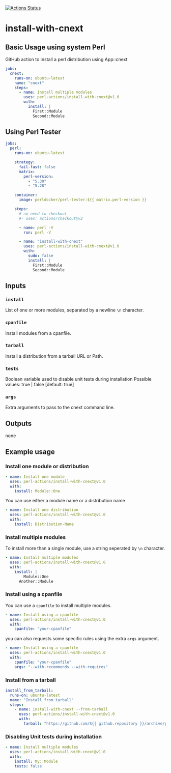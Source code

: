 [![Actions Status](https://github.com/perl-actions/install-with-cnext/workflows/check/badge.svg)](https://github.com/perl-actions/install-with-cnext/actions)

# install-with-cnext

## Basic Usage using system Perl

GitHub action to install a perl distribution using App::cnext

```yaml
jobs:
  cnext:
    runs-on: ubuntu-latest
    name: "cnext"
    steps:
      - name: Install multiple modules
        uses: perl-actions/install-with-cnext@v1.0
        with:
          install: |
            First::Module
            Second::Module
```

## Using Perl Tester

```yaml
jobs:
  perl:
    runs-on: ubuntu-latest

    strategy:
      fail-fast: false
      matrix:
        perl-version:
          - "5.30"
          - "5.28"

    container:
      image: perldocker/perl-tester:${{ matrix.perl-version }}

    steps:
      # no need to checkout
      #- uses: actions/checkout@v2

      - name: perl -V
        run: perl -V

      - name: "install-with-cnext"
        uses: perl-actions/install-with-cnext@v1.0
        with:
          sudo: false
          install: |
            First::Module
            Second::Module
```

## Inputs

### `install`

List of one or more modules, separated by a newline `\n` character.

### `cpanfile`

Install modules from a cpanfile.

### `tarball`

Install a distribution from a tarball URL or Path.

### `tests`

Boolean variable used to disable unit tests during installation
Possible values: true | false [default: true]

### `args`

Extra arguments to pass to the cnext command line.

## Outputs

none

## Example usage

### Install one module or distribution

```yaml
- name: Install one module
  uses: perl-actions/install-with-cnext@v1.0
  with:
    install: Module::One
```

You can use either a module name or a distribution name

```yaml
- name: Install one distribution
  uses: perl-actions/install-with-cnext@v1.0
  with:
    install: Distribution-Name
```

### Install multiple modules

To install more than a single module, use a string seperated by `\n` character.

```yaml
- name: Install multiple modules
  uses: perl-actions/install-with-cnext@v1.0
  with:
    install: |
    	Module::One
      Another::Module
```

### Install using a cpanfile

You can use a `cpanfile` to install multiple modules.

```yaml
- name: Install using a cpanfile
  uses: perl-actions/install-with-cnext@v1.0
  with:
    cpanfile: "your-cpanfile"
```

you can also requests some specific rules using the extra `args` argument.

```yaml
- name: Install using a cpanfile
  uses: perl-actions/install-with-cnext@v1.0
  with:
    cpanfile: "your-cpanfile"
    args: "--with-recommends --with-requires"
```

### Install from a tarball

```yaml
install_from_tarball:
  runs-on: ubuntu-latest
  name: "Install from tarball"
  steps:
    - name: install-with-cnext --from-tarball
      uses: perl-actions/install-with-cnext@v1.0
      with:
        tarball: "https://github.com/${{ github.repository }}/archive/p5.tar.gz"
```

### Disabling Unit tests during installation

```yaml
- name: Install multiple modules
  uses: perl-actions/install-with-cnext@v1.0
  with:
    install: My::Module
    tests: false
```
